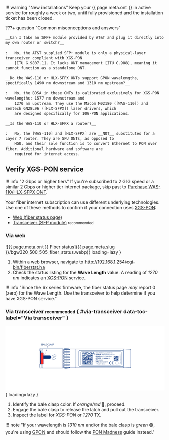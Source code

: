 !!! warning "New installations"
    Keep your {{ page.meta.ont }} in active service for roughly a week or two, until fully provisioned and the
    installation ticket has been closed.

???+ question "Common misconceptions and answers"

    __Can I take an SFP+ module provided by AT&T and plug it directly into my own router or switch?__

    :   No, the AT&T supplied SFP+ module is only a physical-layer transceiver compliant with XGS-PON
        [ITU G.9807.1]. It lacks ONT management [ITU G.988], meaning it cannot function as a standalone ONT.

    __Do the WAS-110 or HLX-SFPX ONTs support GPON wavelengths, specifically 1490 nm downstream and 1310 nm upstream?__

    :   No, the BOSA in these ONTs is calibrated exclusively for XGS-PON wavelengths: 1577 nm downstream and
        1270 nm upstream. They use the Macom M02180 ([WAS-110]) and Semtech GN28L96 ([HLX-SFPX]) laser drivers, which
        are designed specifically for 10G-PON applications.

    __Is the WAS-110 or HLX-SFPX a router?__

    :   No, the [WAS-110] and [HLX-SFPX] are __NOT__ substitutes for a Layer 7 router. They are SFU ONTs, as opposed to
        HGU, and their sole function is to convert Ethernet to PON over fiber. Additional hardware and software are
        required for internet access.

 [ITU G.9807.1]: ../xgs-pon/index.md
 [ITU G.988]: ../xgs-pon/index.md

## Verify XGS-PON service

!!! info "2 Gbps or higher tiers"
    If you're subscribed to 2 GIG speed or a similar 2 Gbps or higher tier internet package, skip past to
    [Purchase WAS-110/HLX-SFPX ONT].

  [Purchase WAS-110/HLX-SFPX ONT]: #purchase-was-110-hlx-sfpx-ont

Your fiber internet subscription can use different underlying technologies. Use one of these methods to confirm if your
connection uses [XGS-PON]:

* [Web (fiber status page)](#via-web)
* [Transceiver (SFP module)](#via-transceiver) <small>recommended</small>

### Via web

![{{ page.meta.ont }} Fiber status]({{ page.meta.slug }}/bgw320_500_505_fiber_status.webp){ loading=lazy }

1. Within a web browser, navigate to
   <http://192.168.1.254/cgi-bin/fiberstat.ha>
2. Check the status listing for the __Wave Length__ value. A reading of *1270 nm* indicates an [XGS-PON] service.

!!! info "Since the 6x series firmware, the fiber status page *may* report 0 (zero) for the Wave Length. Use the transceiver to help determine if you have XGS-PON service."

### Via transceiver <small>recommended</small> { #via-transceiver data-toc-label="Via transceiver" }

![Nokia Transceiver](shared-assets/transceiver.webp){ loading=lazy }

1. Identify the bale clasp color. If *orange/red* :red_circle:, proceed.
2. Engage the bale clasp to release the latch and pull out the transceiver.
3. Inspect the label for *XGS-PON* or *1270* TX.

!!! note "If your wavelength is *1310 nm* and/or the bale clasp is *green* :green_circle:, you're using [GPON] and should follow the [PON Madness] guide instead."

  [XGS-PON]: ../xgs-pon/index.md
  [GPON]: ../gpon/index.md
  [PON Madness]: https://docs.google.com/document/d/1gcT0sJKLmV816LK0lROCoywk9lXbPQ7l_4jhzGIgoTo
  [WAS-110]: ../xgs-pon/ont/bfw-solutions/was-110.md
  [HLX-SFPX]: ../xgs-pon/ont/calix/100-05610.md

